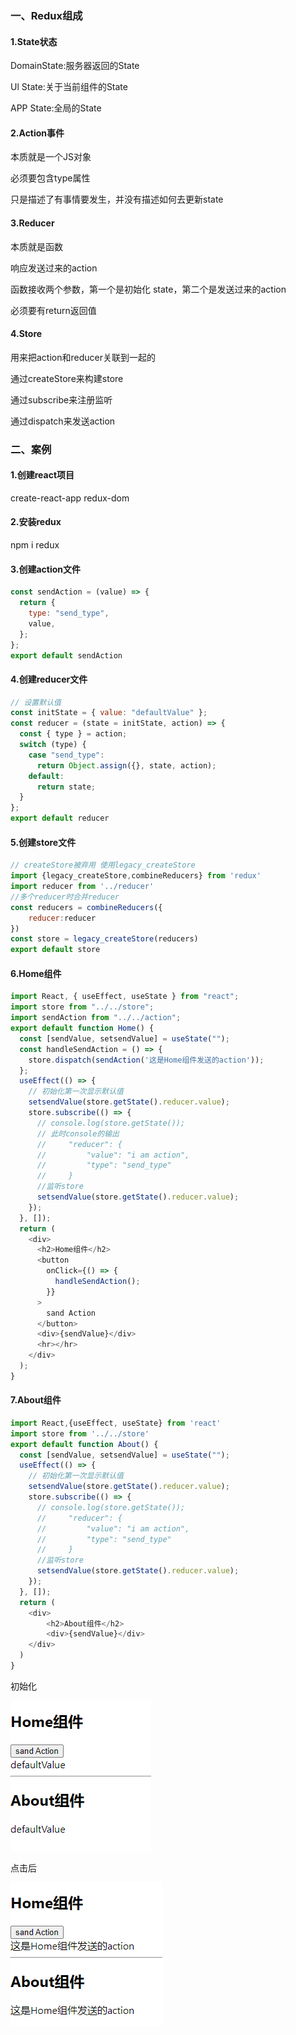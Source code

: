 ### 一、Redux组成
#### 1.State状态

DomainState:服务器返回的State

Ul State:关于当前组件的State

APP State:全局的State

#### 2.Action事件
本质就是一个JS对象

必须要包含type属性

只是描述了有事情要发生，并没有描述如何去更新state

#### 3.Reducer

本质就是函数

响应发送过来的action

函数接收两个参数，第一个是初始化 state，第二个是发送过来的action

必须要有return返回值

#### 4.Store
用来把action和reducer关联到一起的

通过createStore来构建store

通过subscribe来注册监听

通过dispatch来发送action

### 二、案例

#### 1.创建react项目

create-react-app redux-dom

#### 2.安装redux

npm i redux

#### 3.创建action文件

```javascript
const sendAction = (value) => {
  return {
    type: "send_type",
    value,
  };
};
export default sendAction
```

#### 4.创建reducer文件

```javascript
// 设置默认值
const initState = { value: "defaultValue" };
const reducer = (state = initState, action) => {
  const { type } = action;
  switch (type) {
    case "send_type":
      return Object.assign({}, state, action);
    default:
      return state;
  }
};
export default reducer

```

#### 5.创建store文件

```javascript
// createStore被弃用 使用legacy_createStore
import {legacy_createStore,combineReducers} from 'redux'
import reducer from '../reducer'
//多个reducer时合并reducer
const reducers = combineReducers({
    reducer:reducer
})
const store = legacy_createStore(reducers)
export default store
```

#### 6.Home组件

```javascript
import React, { useEffect, useState } from "react";
import store from "../../store";
import sendAction from "../../action";
export default function Home() {
  const [sendValue, setsendValue] = useState("");
  const handleSendAction = () => {
    store.dispatch(sendAction('这是Home组件发送的action'));
  };
  useEffect(() => {
    // 初始化第一次显示默认值
    setsendValue(store.getState().reducer.value);
    store.subscribe(() => {
      // console.log(store.getState());
      // 此时console的输出
      //     "reducer": {
      //         "value": "i am action",
      //         "type": "send_type"
      //     }
      //监听store
      setsendValue(store.getState().reducer.value);
    });
  }, []);
  return (
    <div>
      <h2>Home组件</h2>
      <button
        onClick={() => {
          handleSendAction();
        }}
      >
        sand Action
      </button>
      <div>{sendValue}</div>
      <hr></hr>
    </div>
  );
}

```

#### 7.About组件

```javascript
import React,{useEffect, useState} from 'react'
import store from '../../store'
export default function About() {
  const [sendValue, setsendValue] = useState("");
  useEffect(() => {
    // 初始化第一次显示默认值
    setsendValue(store.getState().reducer.value);
    store.subscribe(() => {
      // console.log(store.getState());
      //     "reducer": {
      //         "value": "i am action",
      //         "type": "send_type"
      //     }
      //监听store
      setsendValue(store.getState().reducer.value);
    });
  }, []);
  return (
    <div>
        <h2>About组件</h2>
        <div>{sendValue}</div>
    </div>
  )
}

```

初始化

![image-20220930111226707](https://raw.githubusercontent.com/lgx0212/picture-material/main/react/redux/image-20220930111226707.png)

点击后

![image-20220930111242254](https://raw.githubusercontent.com/lgx0212/picture-material/main/react/redux/image-20220930111242254.png)

